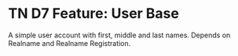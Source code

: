TN D7 Feature: User Base
========================

A simple user account with first, middle and last names. Depends on Realname and Realname Registration.
